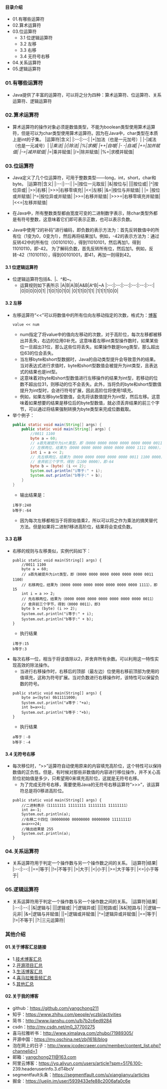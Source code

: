 #### 目录介绍
- 01.有哪些运算符
- 02.算术运算符
- 03.位运算符
    - 3.1 位逻辑运算符
    - 3.2 左移
    - 3.3 右移
    - 3.4 无符号右移
- 04.关系运算符
- 05.逻辑运算符



### 01.有哪些运算符
- Java提供了丰富的运算符，可以将之分为四种：算术运算符、位运算符、关系运算符、逻辑运算符



### 02.算术运算符
- 算术运算符的操作对象必须是数值类型，不能为boolean类型使用算术运算符，但是可以为char类型使用算术运算符。因为在Java中，char类型在本质上是int的子集。
    |运算符|含义|
    |:--:|:--:|
    |+|加法（也是一元加号）|
    |-|减法（也是一元减号）|
    |*|乘法|
    |/|除法|
    |%|求模|
    |++|自增|
    |\- -|自减|
    |+=|加并赋值|
    |-=|减并赋值|
    |*=|乘并赋值|
    |/=|除并赋值|
    |%=|求模并赋值|



### 03.位运算符
- Java定义了几个位运算符，可用于整数类型——long，int，short，char和byte。
    |运算符|含义|
    |:--:|:--:|
    |~|按位一元取反|
    |&|按位与|
    |&#124;|按位或|
    |^|按位异或|
    |\>>|右移|
    |\>>>|右移零填充|
    |<<|左移|
    |&=|按位与并赋值|
    | &#124;= |按位或并赋值|
    |^=|按位异或并赋值|
    |\>>=|右移并赋值|
    |\>>>=|右移零填充并赋值|
    |<<=|左移并赋值|

- 在Java中，所有整数类型都由宽度可变的二进制数字表示，除char类型外都是有符号整数，这意味着它们即可表示正数，也可以表示负数。
- Java中使用“2的补码”进行编码，即负数的表示方法为：首先反转数值中的所有位（1变为0，0变为1），然后再将结果加1。例如，-42的表示方法为：通过反转42中的所有位（00101010），得到11010101，然后再加1，得到11010110，即-42。
为了解码负数，首先反转所有位，然后加1。例如，反转-42（11010110），得到00101001，即41，再加一则得到42。




#### 3.1 位逻辑运算符
- 位逻辑运算符包括&、|、^和~。
    - 运算规则如下表所示
    |A|B|A&#124;B|A&B|A^B|~A
    |:--:|:--:|:--:|:--:|:--:|:--:|
    |0|0|0|0|0|1|
    |1|0|1|0|1|0|
    |0|1|1|0|1|1|
    |1|1|1|1|0|0|




#### 3.2 左移
- 左移运算符“<<”可以将数值中的所有位向左移动指定的次数，格式为：[博客](https://github.com/yangchong211/YCBlogs)
    ```
    value << num
    ```
    - num指定了将value中的值向左移动的次数，对于高阶位，每次左移都被移出并丢失，右边的位用0补充。这意味着左移int类型操作数时，如果某些位一旦超出31位，那么这些位将丢失。如果操作数是long类型，那么超出位63的位会丢失。
    - 当左移byte和short型数据时，Java的自动类型提升会导致意外的结果。当对表达式进行求值时，byte和short型数值会被提升为int类型，且表达式的结果也是int型。
    - 这意味着对byte和short型数值进行左移操作的结果为int型，若移动的位数不超出位31，则移动的位不会丢失。此外，当将负的byte和short型数值提升为int型时，会进行符号扩展，因此高阶位将使用1填充。
    - 例如，如果左移byte型数值，会先将该数值提升为int型，然后左移。这意味着如果想要的结果是移位后的byte型数值，就必须丢弃结果的前三个字节，可以通过将结果强制转换为byte类型来完成位数截取。
- 举个例子：
    ``` java
    public static void main(String[] args) {
    	public static void main(String[] args) {
    		//0011 1100
    		byte a = 60;
    		// a首先被提升为int类型，即（0000 0000 0000 0000 0000 0000 0011 1100）
    		// 左移两位，结果为（0000 0000 0000 0000 0000 0000 1111 0000），即240
    		int i = a << 2;
    		// 先左移两位，结果为（0000 0000 0000 0000 0000 0011 1100 0000）
    		// 舍弃前三个字节，得到（1100 0000），即-64
    		byte b = (byte) (i << 2);
    		System.out.println("i等于:" + i);
    		System.out.println("b等于:" + b);
    	}
    }
    ```
    - 输出结果是：
    ```
    i等于:240
    b等于:-64
    ```
    - 因为每次左移都相当于将原始值乘2，所以可以将之作为乘法的搞笑替代方法。但是如果将二进制1移进高阶位，结果将会变成负数。



#### 3.3 右移
- 右移的规则与左移类似，实例代码如下：
    ```
    public static void main(String[] args) {
    	//0011 1100
    	byte a = 60;  
    	// a首先被提升为int类型，即（0000 0000 0000 0000 0000 0000 0011 1100）
    	// 右移两位，结果为（0000 0000 0000 0000 0000 0000 0000 1111），即15
    	int i = a >> 2;
    	// 先右移两位，结果为（0000 0000 0000 0000 0000 0000 0000 0011）
    	// 舍弃前三个字节，得到（0000 0011），即3
    	byte b = (byte) (i >> 2);
    	System.out.println("i等于:" + i);
    	System.out.println("b等于:" + b);
    }
    ```
    - 执行结果
    ```
    i等于:15
    b等于:3
    ```
- 每次右移一位，相当于将该值除以2，并舍弃所有余数。可以利用这一特性实现高效的除法操作。
    - 当进行右移操作时，右移后的顶部（最左边）位使用右移前顶部为使用的值填充，这称为符号扩展。当对负数进行右移操作时，该特性可以保留负数的符号。
    ```
    public static void main(String[] args) {
    	byte a=(byte) 0b11111000;
    	System.out.println("a等于："+a);
    	int b=a>>1;
    	System.out.println("b等于："+b);
    }
    ```
    - 执行结果
    ```
    a等于：-8
    b等于：-4
    ```



#### 3.4 无符号右移
- 每次移位时，“>>”运算符自动使用原来的内容填充高阶位，这个特性可以保持数值的正负性。但是，有时候对那些非数值的内容进行移位操作，并不关心高阶位初始值是多少，只希望用0来填充高阶位，这就是无符号右移。
    - 为了完成无符号右移，需要使用Java的无符号右移运算符“>>>”，该运算符总是将0移进高阶位。
    ```
    public static void main(String[] args) {
    	//二进制表示（11111111 11111111 11111111 11111111）
    	int a=-1;
    	System.out.println(a);
    	//右移二十四位（00000000 00000000 00000000 11111111）
    	a=a>>>24;
    	//输出结果是 255
    	System.out.println(a); 
    }
    ```



### 04.关系运算符
- 关系运算符用于判定一个操作数与另一个操作数之间的关系。
    |运算符|结果|
    |:--:|:--:|
    |==|等于|
    |!=|不等于|
    |>|大于|
    |<|小于|
    |\>=|大于等于|
    |<=|小于等于|




### 05.逻辑运算符
- 关系运算符用于判定一个操作数与另一个操作数之间的关系。
    |运算符|结果|
    |:--:|:--:|
    |&|逻辑与|
    |&#124;|逻辑或|
    |^|逻辑异或|
    |&#124;&#124;|短路或|
    |&&|短路与|
    |!|逻辑一元非|
    |&=|逻辑与并赋值|
    |&#124;=|逻辑或并赋值|
    |^=|逻辑异或并赋值|
    |==|等于|
    |!=|不等于|
    |?:|三元运算符|






### 其他介绍
#### 01.关于博客汇总链接
- 1.[技术博客汇总](https://www.jianshu.com/p/614cb839182c)
- 2.[开源项目汇总](https://blog.csdn.net/m0_37700275/article/details/80863574)
- 3.[生活博客汇总](https://blog.csdn.net/m0_37700275/article/details/79832978)
- 4.[喜马拉雅音频汇总](https://www.jianshu.com/p/f665de16d1eb)
- 5.[其他汇总](https://www.jianshu.com/p/53017c3fc75d)



#### 02.关于我的博客
- github：https://github.com/yangchong211
- 知乎：https://www.zhihu.com/people/yczbj/activities
- 简书：http://www.jianshu.com/u/b7b2c6ed9284
- csdn：http://my.csdn.net/m0_37700275
- 喜马拉雅听书：http://www.ximalaya.com/zhubo/71989305/
- 开源中国：https://my.oschina.net/zbj1618/blog
- 泡在网上的日子：http://www.jcodecraeer.com/member/content_list.php?channelid=1
- 邮箱：yangchong211@163.com
- 阿里云博客：https://yq.aliyun.com/users/article?spm=5176.100- 239.headeruserinfo.3.dT4bcV
- segmentfault头条：https://segmentfault.com/u/xiangjianyu/articles
- 掘金：https://juejin.im/user/5939433efe88c2006afa0c6e














